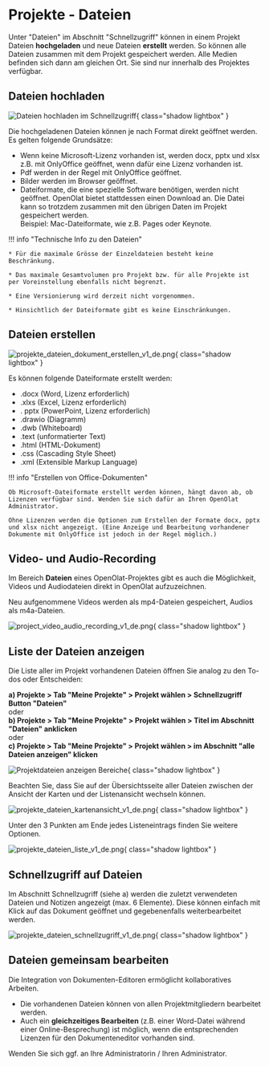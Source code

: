 # Projekte - Dateien

Unter "Dateien" im Abschnitt "Schnellzugriff" können in einem Projekt Dateien **hochgeladen** und neue Dateien **erstellt** werden. So können alle Dateien zusammen mit dem Projekt gespeichert werden. Alle Medien befinden sich dann am gleichen Ort.  Sie sind nur innerhalb des Projektes verfügbar.


## Dateien hochladen

![Dateien hochladen im Schnellzugriff](assets/Projekte_a.jpg){ class="shadow lightbox" } 

Die hochgeladenen Dateien können je nach Format direkt geöffnet werden.  
Es gelten folgende Grundsätze:

- Wenn keine Microsoft-Lizenz vorhanden ist, werden docx, pptx und xlsx z.B. mit OnlyOffice geöffnet, wenn dafür eine Lizenz vorhanden ist.
- Pdf werden in der Regel mit OnlyOffice geöffnet.
- Bilder werden im Browser geöffnet.
- Dateiformate, die eine spezielle Software benötigen, werden nicht geöffnet. OpenOlat bietet stattdessen einen Download an. Die Datei kann so trotzdem zusammen mit den übrigen Daten im Projekt gespeichert werden.<br>Beispiel: Mac-Dateiformate, wie z.B. Pages oder Keynote. 


!!! info "Technische Info zu den Dateien"

    * Für die maximale Grösse der Einzeldateien besteht keine Beschränkung.
    
    * Das maximale Gesamtvolumen pro Projekt bzw. für alle Projekte ist per Voreinstellung ebenfalls nicht begrenzt.

    * Eine Versionierung wird derzeit nicht vorgenommen.

    * Hinsichtlich der Dateiformate gibt es keine Einschränkungen.
 

## Dateien erstellen

![projekte_dateien_dokument_erstellen_v1_de.png](assets/projekte_dateien_dokument_erstellen_v1_de.png){ class="shadow lightbox" }

Es können folgende Dateiformate erstellt werden:

* .docx (Word, Lizenz erforderlich)
* .xlxs (Excel, Lizenz erforderlich)
* . pptx (PowerPoint, Lizenz erforderlich)
* .drawio (Diagramm)
* .dwb (Whiteboard)
* .text (unformatierter Text)
* .html (HTML-Dokument)
* .css (Cascading Style Sheet)
* .xml (Extensible Markup Language)


!!! info "Erstellen von Office-Dokumenten"

    Ob Microsoft-Dateiformate erstellt werden können, hängt davon ab, ob Lizenzen verfügbar sind. Wenden Sie sich dafür an Ihren OpenOlat Administrator. 
    
    Ohne Lizenzen werden die Optionen zum Erstellen der Formate docx, pptx und xlsx nicht angezeigt. (Eine Anzeige und Bearbeitung vorhandener Dokumente mit OnlyOffice ist jedoch in der Regel möglich.)

## Video- und Audio-Recording

Im Bereich **Dateien** eines OpenOlat-Projektes gibt es auch die Möglichkeit, Videos und Audiodateien direkt in OpenOlat aufzuzeichnen.

Neu aufgenommene Videos werden als mp4-Dateien gespeichert, Audios als m4a-Dateien.

![project_video_audio_recording_v1_de.png](assets/project_video_audio_recording_v1_de.png){ class="shadow lightbox" }

## Liste der Dateien anzeigen

Die Liste aller im Projekt vorhandenen Dateien öffnen Sie analog zu den To-dos oder Entscheiden: 

**a) Projekte > Tab "Meine Projekte" > Projekt wählen > Schnellzugriff Button "Dateien"**<br>
oder<br>
**b) Projekte > Tab "Meine Projekte" > Projekt wählen > Titel im Abschnitt "Dateien" anklicken**<br>
oder<br>
**c) Projekte > Tab "Meine Projekte" > Projekt wählen > im Abschnitt "alle Dateien anzeigen" klicken**

![Projektdateien anzeigen Bereiche](assets/Projekte_Dateien_abc.jpg){ class="shadow lightbox" }

Beachten Sie, dass Sie auf der Übersichtsseite aller Dateien zwischen der Ansicht der Karten und der Listenansicht wechseln können.  

![projekte_dateien_kartenansicht_v1_de.png](assets/projekte_dateien_kartenansicht_v1_de.png){ class="shadow lightbox" }

Unter den 3 Punkten am Ende jedes Listeneintrags finden Sie weitere Optionen.

![projekte_dateien_liste_v1_de.png](assets/projekte_dateien_liste_v1_de.png){ class="shadow lightbox" }



## Schnellzugriff auf Dateien 

Im Abschnitt Schnellzugriff (siehe a) werden die zuletzt verwendeten Dateien und Notizen angezeigt (max. 6 Elemente). Diese können einfach mit Klick auf das Dokument geöffnet und gegebenenfalls weiterbearbeitet werden.

![projekte_dateien_schnellzugriff_v1_de.png](assets/projekte_dateien_schnellzugriff_v1_de.png){ class="shadow lightbox" }


## Dateien gemeinsam bearbeiten 

Die Integration von Dokumenten-Editoren ermöglicht kollaboratives Arbeiten.

* Die vorhandenen Dateien können von allen Projektmitgliedern bearbeitet werden.
* Auch ein **gleichzeitiges Bearbeiten** (z.B. einer Word-Datei während einer Online-Besprechung) ist möglich, wenn die entsprechenden Lizenzen für den Dokumenteneditor vorhanden sind.

Wenden Sie sich ggf. an Ihre Administratorin / Ihren Administrator.

